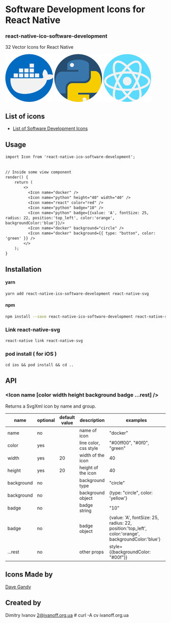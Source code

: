 # Software Development Icons for React Native

### react-native-ico-software-development

32 Vector Icons for React Native

<img src="./static/docker.png" alt="docker" width="150" height="150"> <img src="./static/python.png" alt="python" width="150" height="150"> <img src="./static/react.png" alt="react" width="150" height="150">

## List of icons

- [List of Software Development Icons](http://ico.simpleness.org/pack/software-development)

## Usage

```
import Icon from 'react-native-ico-software-development';


// Inside some view component
render() {
    return (
        <>
          <Icon name="docker" />
          <Icon name="python" height="40" width="40" />
          <Icon name="react" color="red" />
          <Icon name="python" badge="10" />
          <Icon name="python" badge={{value: 'A', fontSize: 25, radius: 22, position:'top_left', color:'orange', backgroundColor:'blue'}}/>
          <Icon name="docker" background="circle" />
          <Icon name="docker" background={{ type: "button", color: 'green' }} />
        </>
    );
}

```

## Installation

#### yarn

```bash
yarn add react-native-ico-software-development react-native-svg
```

#### npm

```bash
npm install --save react-native-ico-software-development react-native-svg
```

### Link react-native-svg

```bash
react-native link react-native-svg
```

### pod install ( for iOS )

```
cd ios && pod install && cd ..
```

## API

### <Icon name [color width height background badge ...rest] />

Returns a SvgXml icon by name and group.

 name | optional | default value | description | examples
------|----------|---------------|-------------|---------
name | no |  | name of icon | "docker"
color | yes | | line color, css style | "#00ff00", "#0f0", "green"
width | yes | 20 | width of the icon | 40
height | yes | 20 | height of the icon | 40
background | no | | background type | "circle"
background | no | | background object | {type: "circle", color: 'yellow'}
badge | no | | badge string | "10"
badge | no | | badge object | {value: 'A', fontSize: 25, radius: 22, position:'top_left', color:'orange', backgroundColor:'blue'}
...rest | no | | other props | style={{backgroundColor: "#00f"}}

## Icons Made by

[Dave Gandy](https://www.flaticon.com/authors/dave-gandy)

## Created by

Dimitry Ivanov <2@ivanoff.org.ua> # curl -A cv ivanoff.org.ua
